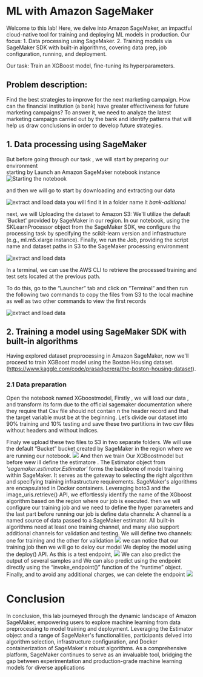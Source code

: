 # ML with Amazon SageMaker
Welcome to this lab! Here, we delve into Amazon SageMaker, an impactful cloud-native tool for training and deploying ML models in production. Our focus: 1. Data processing using SageMaker. 2. Training models via SageMaker SDK with built-in algorithms, covering data prep, job configuration, running, and deployment. 

Our task: Train an XGBoost model, fine-tuning its hyperparameters. 

## Problem description:
Find the best strategies to improve for the next marketing campaign. How can the financial
institution (a bank) have greater effectiveness for future marketing campaigns? To answer it,
we need to analyze the latest marketing campaign carried out by the bank and identify
patterns that will help us draw conclusions in order to develop future strategies.
## 1. Data processing using SageMaker
But before going through our task , we will start by preparing our environment  
starting by Launch an Amazon SageMaker notebook instance
![Starting the notebook](https://media.discordapp.net/attachments/1183717517982703667/1183718206477709322/Screenshot_from_2023-12-11_11-33-02.png?ex=65895a7c&is=6576e57c&hm=e653170a3530aae7038ff6e584b8b460e0c0aca129ce12541ebbe34a88ab3594&=&format=webp&quality=lossless&width=720&height=312)
 
and then we will go to start by downloading and extracting our data 

![extract and load data ](https://media.discordapp.net/attachments/1183717517982703667/1183720934415282196/Screenshot_from_2023-12-11_11-43-40.png?ex=65895d07&is=6576e807&hm=2d19d3ea4d28a99df6bcfd9ac9b6eacf62fe6e7690fdb3010767528ea8cbdfb4&=&format=webp&quality=lossless&width=720&height=312)
 you will find it in a folder name it *bank-aditional* 

next, we will Uploading the dataset to Amazon S3: We'll utilize the default 'Bucket' provided by SageMaker in our region. In our notebook, using the SKLearnProcessor object from the SageMaker SDK, we configure the processing task by specifying the scikit-learn version and infrastructure (e.g., ml.m5.xlarge instance). Finally, we run the Job, providing the script name and dataset paths in S3 to the SageMaker processing environment

![extract and load data ](https://media.discordapp.net/attachments/1183717517982703667/1183717845981466684/Screenshot_from_2023-12-11_09-09-56.png?ex=65895a26&is=6576e526&hm=e0e9508fa8086cd934a1b768f64c275f87068d78e3804e04fca120cb431aae4b&=&format=webp&quality=lossless&width=720&height=587)

In a terminal, we can use the AWS CLI to retrieve the processed training and test
sets located at the previous path. 

To do this, go to the “Launcher” tab and click on
“Terminal” and then run the following two commands to copy the files from S3 to the local machine as well as two other commands to view the first records

![extract and load data ](https://media.discordapp.net/attachments/1183717517982703667/1183717846220546110/Screenshot_from_2023-12-11_09-12-58.png?ex=65895a26&is=6576e526&hm=45ad8987397768e8bb4921ce6b2e10291b41f79096c86624f03ec3b25cb27da6&=&format=webp&quality=lossless&width=720&height=131)
## 2. Training a model using SageMaker SDK with built-in algorithms
Having explored dataset preprocessing in Amazon SageMaker, now we'll proceed to train XGBoost model using the Boston Housing dataset.(https://www.kaggle.com/code/prasadperera/the-boston-housing-dataset).
### 2.1 Data preparation
Open the notebook named XGboostmodel, 
Firstly , we will load our data , and transform its form due  to the official sagemaker documentation where they require that Csv file should not contain n the header record and that the target variable must be at the beginning.
Let’s divide our dataset into 90% training and 10% testing and save these two partitions in two csv files without headers and without indices.


Finaly we upload these two files to S3 in two separate folders. We will use the
default “Bucket” bucket created by SageMaker in the region where we are running our
notebook.
![](https://media.discordapp.net/attachments/1183717517982703667/1184068618791690280/Screenshot_from_2023-12-12_10-42-04.png?ex=658aa0d5&is=65782bd5&hm=34be73b6a36d33dee5ff7cceb707e732ee78e1f8795eed813fb5973be7174d9c&=&format=webp&quality=lossless&width=720&height=196)
And then we train Our XGBoostmodel but before wew ill define the estimatore .
The Estimator object from *'sagemaker.estimator.Estimator'* forms the backbone of model training within SageMaker. It serves as the gateway to selecting the right algorithm and specifying training infrastructure requirements.
SageMaker's algorithms are encapsulated in Docker containers. Leveraging boto3 and the image_uris.retrieve() API, we effortlessly identify the name of the XGboost algorithm based on the region where our job is executed. 
then we will configure our training job and we need to define the hyper parameters and the last part before running our job is define data channels: A channel is a named source of data passed to a  SageMaker estimator. All built-in algorithms need at least one training channel, and  many also support additional channels for validation and testing. We will define two  channels: one for training and the other for validation
![](https://media.discordapp.net/attachments/1183717517982703667/1184077783115243560/Screenshot_from_2023-12-12_11-22-02.png?ex=658aa95e&is=6578345e&hm=cfbd0c04373cb15933c063f16a3092e781c206dec8e5ae57c850ee25192a8b29&=&format=webp&quality=lossless&width=720&height=225)
we can notice that our training job  then we will go to deloy our model 
We deploy the model using the deploy() API. As this is a test endpoint,
![](https://media.discordapp.net/attachments/1183717517982703667/1184079015905075210/Screenshot_from_2023-12-12_11-26-55.png?ex=658aaa84&is=65783584&hm=fa36eae1847007c6265e98af964a825a787287fd75a8854538b5863e226614d4&=&format=webp&quality=lossless&width=720&height=256)
We can also predict the output of several samples and We can also predict using the endpoint directly using the “invoke_endpoint()”
function of the “runtime” object.
Finally, and to avoid any additional charges, we can delete the endpoint
![](https://media.discordapp.net/attachments/1183717517982703667/1184076975892090900/Screenshot_from_2023-12-12_11-18-31.png?ex=658aa89e&is=6578339e&hm=ba5b86a756dc41c7c4f11e61be4a4c3ee33da2b25076678a2469c8d5192d6707&=&format=webp&quality=lossless&width=720&height=515)

# Conclusion 
In conclusion, this lab journeyed through the dynamic landscape of Amazon SageMaker, empowering users to explore machine learning from data preprocessing to model training and deployment. Leveraging the Estimator object and a range of SageMaker's functionalities, participants delved into algorithm selection, infrastructure configuration, and Docker containerization of SageMaker's robust algorithms. As a comprehensive platform, SageMaker continues to serve as an invaluable tool, bridging the gap between experimentation and production-grade machine learning models for diverse applications